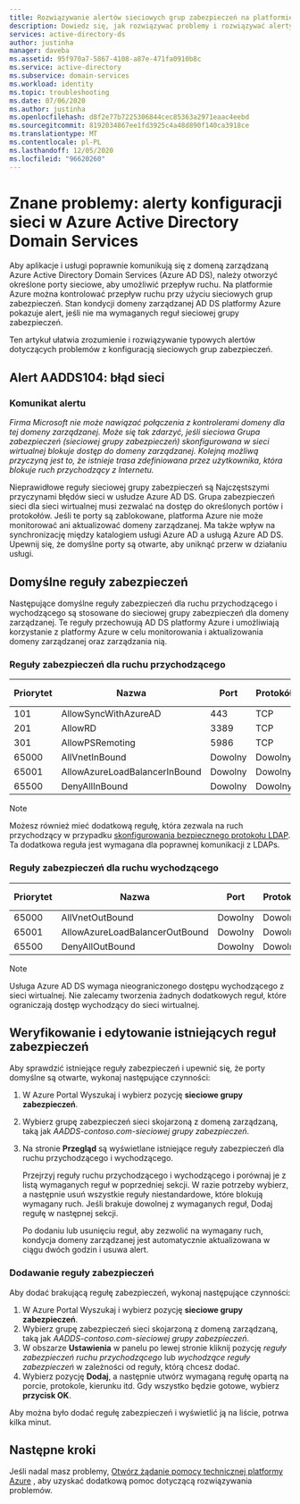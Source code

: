```yaml
---
title: Rozwiązywanie alertów sieciowych grup zabezpieczeń na platformie Azure AD DS | Microsoft Docs
description: Dowiedz się, jak rozwiązywać problemy i rozwiązywać alerty konfiguracji grup zabezpieczeń sieci dla Azure Active Directory Domain Services
services: active-directory-ds
author: justinha
manager: daveba
ms.assetid: 95f970a7-5867-4108-a87e-471fa0910b8c
ms.service: active-directory
ms.subservice: domain-services
ms.workload: identity
ms.topic: troubleshooting
ms.date: 07/06/2020
ms.author: justinha
ms.openlocfilehash: d8f2e77b7225306844cec85363a2971eaac4eebd
ms.sourcegitcommit: 8192034867ee1fd3925c4a48d890f140ca3918ce
ms.translationtype: MT
ms.contentlocale: pl-PL
ms.lasthandoff: 12/05/2020
ms.locfileid: "96620260"
---
```

# <a name="known-issues-network-configuration-alerts-in-azure-active-directory-domain-services"></a>Znane problemy: alerty konfiguracji sieci w Azure Active Directory Domain Services

Aby aplikacje i usługi poprawnie komunikują się z domeną zarządzaną Azure Active Directory Domain Services (Azure AD DS), należy otworzyć określone porty sieciowe, aby umożliwić przepływ ruchu. Na platformie Azure można kontrolować przepływ ruchu przy użyciu sieciowych grup zabezpieczeń. Stan kondycji domeny zarządzanej AD DS platformy Azure pokazuje alert, jeśli nie ma wymaganych reguł sieciowej grupy zabezpieczeń.

Ten artykuł ułatwia zrozumienie i rozwiązywanie typowych alertów dotyczących problemów z konfiguracją sieciowych grup zabezpieczeń.

## <a name="alert-aadds104-network-error"></a>Alert AADDS104: błąd sieci

### <a name="alert-message"></a>Komunikat alertu

*Firma Microsoft nie może nawiązać połączenia z kontrolerami domeny dla tej domeny zarządzanej. Może się tak zdarzyć, jeśli sieciowa Grupa zabezpieczeń (sieciowej grupy zabezpieczeń) skonfigurowana w sieci wirtualnej blokuje dostęp do domeny zarządzanej. Kolejną możliwą przyczyną jest to, że istnieje trasa zdefiniowana przez użytkownika, która blokuje ruch przychodzący z Internetu.*

Nieprawidłowe reguły sieciowej grupy zabezpieczeń są Najczęstszymi przyczynami błędów sieci w usłudze Azure AD DS. Grupa zabezpieczeń sieci dla sieci wirtualnej musi zezwalać na dostęp do określonych portów i protokołów. Jeśli te porty są zablokowane, platforma Azure nie może monitorować ani aktualizować domeny zarządzanej. Ma także wpływ na synchronizację między katalogiem usługi Azure AD a usługą Azure AD DS. Upewnij się, że domyślne porty są otwarte, aby uniknąć przerw w działaniu usługi.

## <a name="default-security-rules"></a>Domyślne reguły zabezpieczeń

Następujące domyślne reguły zabezpieczeń dla ruchu przychodzącego i wychodzącego są stosowane do sieciowej grupy zabezpieczeń dla domeny zarządzanej. Te reguły przechowują AD DS platformy Azure i umożliwiają korzystanie z platformy Azure w celu monitorowania i aktualizowania domeny zarządzanej oraz zarządzania nią.

### <a name="inbound-security-rules"></a>Reguły zabezpieczeń dla ruchu przychodzącego

| Priorytet | Nazwa | Port | Protokół | Element źródłowy | Element docelowy | Akcja |
|----------|------|------|----------|--------|-------------|--------|
| 101      | AllowSyncWithAzureAD | 443 | TCP | AzureActiveDirectoryDomainServices | Dowolny | Zezwalaj |
| 201      | AllowRD | 3389 | TCP | CorpNetSaw | Dowolny | Zezwalaj |
| 301      | AllowPSRemoting | 5986| TCP | AzureActiveDirectoryDomainServices | Dowolny | Zezwalaj |
| 65000    | AllVnetInBound | Dowolny | Dowolny | VirtualNetwork | VirtualNetwork | Zezwalaj |
| 65001    | AllowAzureLoadBalancerInBound | Dowolny | Dowolny | AzureLoadBalancer | Dowolny | Zezwalaj |
| 65500    | DenyAllInBound | Dowolny | Dowolny | Dowolny | Dowolny | Zablokuj |

> [!NOTE]
> Możesz również mieć dodatkową regułę, która zezwala na ruch przychodzący w przypadku [skonfigurowania bezpiecznego protokołu LDAP][configure-ldaps]. Ta dodatkowa reguła jest wymagana dla poprawnej komunikacji z LDAPs.

### <a name="outbound-security-rules"></a>Reguły zabezpieczeń dla ruchu wychodzącego

| Priorytet | Nazwa | Port | Protokół | Element źródłowy | Element docelowy | Akcja |
|----------|------|------|----------|--------|-------------|--------|
| 65000    | AllVnetOutBound | Dowolny | Dowolny | VirtualNetwork | VirtualNetwork | Zezwalaj |
| 65001    | AllowAzureLoadBalancerOutBound | Dowolny | Dowolny |  Dowolny | Internet | Zezwalaj |
| 65500    | DenyAllOutBound | Dowolny | Dowolny | Dowolny | Dowolny | Zablokuj |

>[!NOTE]
> Usługa Azure AD DS wymaga nieograniczonego dostępu wychodzącego z sieci wirtualnej. Nie zalecamy tworzenia żadnych dodatkowych reguł, które ograniczają dostęp wychodzący do sieci wirtualnej.

## <a name="verify-and-edit-existing-security-rules"></a>Weryfikowanie i edytowanie istniejących reguł zabezpieczeń

Aby sprawdzić istniejące reguły zabezpieczeń i upewnić się, że porty domyślne są otwarte, wykonaj następujące czynności:

1. W Azure Portal Wyszukaj i wybierz pozycję **sieciowe grupy zabezpieczeń**.
1. Wybierz grupę zabezpieczeń sieci skojarzoną z domeną zarządzaną, taką jak *AADDS-contoso.com-sieciowej grupy zabezpieczeń*.
1. Na stronie **Przegląd** są wyświetlane istniejące reguły zabezpieczeń dla ruchu przychodzącego i wychodzącego.

    Przejrzyj reguły ruchu przychodzącego i wychodzącego i porównaj je z listą wymaganych reguł w poprzedniej sekcji. W razie potrzeby wybierz, a następnie usuń wszystkie reguły niestandardowe, które blokują wymagany ruch. Jeśli brakuje dowolnej z wymaganych reguł, Dodaj regułę w następnej sekcji.

    Po dodaniu lub usunięciu reguł, aby zezwolić na wymagany ruch, kondycja domeny zarządzanej jest automatycznie aktualizowana w ciągu dwóch godzin i usuwa alert.

### <a name="add-a-security-rule"></a>Dodawanie reguły zabezpieczeń

Aby dodać brakującą regułę zabezpieczeń, wykonaj następujące czynności:

1. W Azure Portal Wyszukaj i wybierz pozycję **sieciowe grupy zabezpieczeń**.
1. Wybierz grupę zabezpieczeń sieci skojarzoną z domeną zarządzaną, taką jak *AADDS-contoso.com-sieciowej grupy zabezpieczeń*.
1. W obszarze **Ustawienia** w panelu po lewej stronie kliknij pozycję *reguły zabezpieczeń ruchu przychodzącego* lub *wychodzące reguły zabezpieczeń* w zależności od reguły, którą chcesz dodać.
1. Wybierz pozycję **Dodaj**, a następnie utwórz wymaganą regułę opartą na porcie, protokole, kierunku itd. Gdy wszystko będzie gotowe, wybierz **przycisk OK**.

Aby można było dodać regułę zabezpieczeń i wyświetlić ją na liście, potrwa kilka minut.

## <a name="next-steps"></a>Następne kroki

Jeśli nadal masz problemy, [Otwórz żądanie pomocy technicznej platformy Azure][azure-support] , aby uzyskać dodatkową pomoc dotyczącą rozwiązywania problemów.

<!-- INTERNAL LINKS -->
[azure-support]: ../active-directory/fundamentals/active-directory-troubleshooting-support-howto.md
[configure-ldaps]: tutorial-configure-ldaps.md
